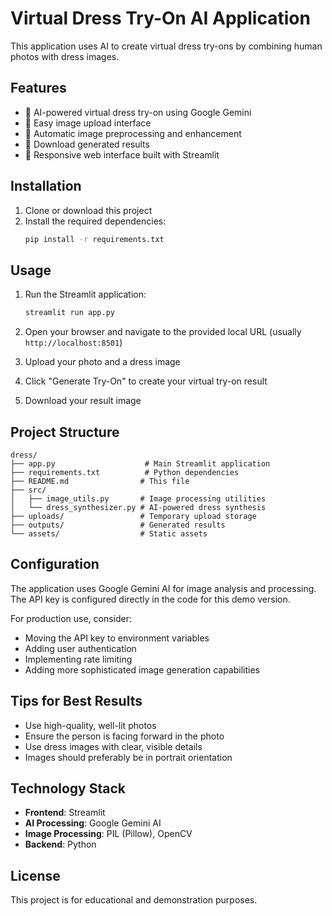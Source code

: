 # Virtual Dress Try-On AI Application

This application uses AI to create virtual dress try-ons by combining human photos with dress images.

## Features

- 🤖 AI-powered virtual dress try-on using Google Gemini
- 📸 Easy image upload interface
- 🎨 Automatic image preprocessing and enhancement
- 💾 Download generated results
- 📱 Responsive web interface built with Streamlit

## Installation

1. Clone or download this project
2. Install the required dependencies:
   ```bash
   pip install -r requirements.txt
   ```

## Usage

1. Run the Streamlit application:
   ```bash
   streamlit run app.py
   ```

2. Open your browser and navigate to the provided local URL (usually `http://localhost:8501`)

3. Upload your photo and a dress image

4. Click "Generate Try-On" to create your virtual try-on result

5. Download your result image

## Project Structure

```
dress/
├── app.py                    # Main Streamlit application
├── requirements.txt          # Python dependencies
├── README.md                # This file
├── src/
│   ├── image_utils.py       # Image processing utilities
│   └── dress_synthesizer.py # AI-powered dress synthesis
├── uploads/                 # Temporary upload storage
├── outputs/                 # Generated results
└── assets/                  # Static assets
```

## Configuration

The application uses Google Gemini AI for image analysis and processing. The API key is configured directly in the code for this demo version.

For production use, consider:
- Moving the API key to environment variables
- Adding user authentication
- Implementing rate limiting
- Adding more sophisticated image generation capabilities

## Tips for Best Results

- Use high-quality, well-lit photos
- Ensure the person is facing forward in the photo
- Use dress images with clear, visible details
- Images should preferably be in portrait orientation

## Technology Stack

- **Frontend**: Streamlit
- **AI Processing**: Google Gemini AI
- **Image Processing**: PIL (Pillow), OpenCV
- **Backend**: Python

## License

This project is for educational and demonstration purposes.